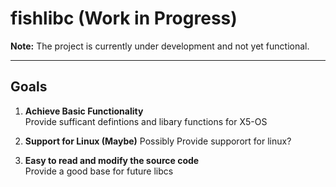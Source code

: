 # fishlibc (Work in Progress)

**Note:** The project is currently under development and not yet functional.

---

## Goals

1. **Achieve Basic Functionality**  
   Provide sufficant defintions and libary functions for X5-OS

2. **Support for Linux (Maybe)**
   Possibly Provide supporort for linux?

3. **Easy to read and modify the source code**  
   Provide a good base for future libcs
   
